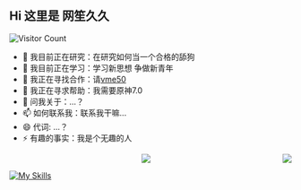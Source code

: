 
## Hi 这里是 网笙久久

![Visitor Count](https://profile-counter.glitch.me/wangshengjj/count.svg)

- 🔭 我目前正在研究：在研究如何当一个合格的舔狗
- 🌱 我目前正在学习：学习新思想 争做新青年
- 👯 我正在寻找合作：请[vme50](https://vme50.wangshengjj.work)
- 🤔 我正在寻求帮助：我需要原神7.0
- 💬 问我关于：...？
- 📫 如何联系我：联系我干嘛...
- 😄 代词: ...？
- ⚡ 有趣的事实：我是个无趣的人

<div style="display: flex;">
  <a href="https://github.com/wangshengjj" style="flex: 1; display: block; text-align: center;">
    <img align="center" src="https://github-readme-stats.vercel.app/api?username=wangshengjj&theme=radical" />
  </a>
  <a href="https://github.com/wangshengjj" style="display: block; text-align: center;">
    <img align="center" src="https://github-readme-stats.anuraghazra1.vercel.app/api/top-langs/?username=sabesansathananthan&layout=compact&theme=radical" />
  </a>
</div>

[![My Skills](https://skillicons.dev/icons?i=linux,mysql,docker,kubernetes,nginx,jenkins,gitlab,vim,markdown,grafana,cloudflare)](https://skillicons.dev)
